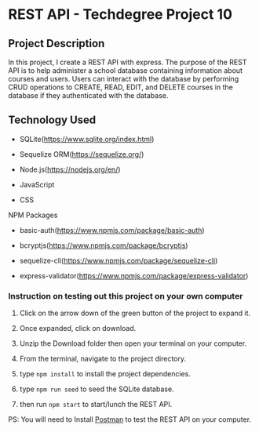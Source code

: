 # REST API - Techdegree Project 10

## Project Description

In this project, I create a REST API with express. The purpose of the REST API is to help administer a school database containing information about courses and users. Users can interact with the database by performing CRUD operations to CREATE, READ, EDIT, and DELETE courses in the database if they authenticated with the database.

## Technology Used

- SQLite(https://www.sqlite.org/index.html)

- Sequelize ORM(https://sequelize.org/)

- Node.js(https://nodejs.org/en/)

- JavaScript

- CSS

NPM Packages

- basic-auth(https://www.npmjs.com/package/basic-auth)

- bcryptjs(https://www.npmjs.com/package/bcryptjs)

- sequelize-cli(https://www.npmjs.com/package/sequelize-cli)

- express-validator(https://www.npmjs.com/package/express-validator)

### Instruction on testing out this project on your own computer

1. Click on the arrow down of the green button of the project to expand it.

2. Once expanded, click on download.

3. Unzip the Download folder then open your terminal on your computer.

4. From the terminal, navigate to the project directory.

5. type `npm install` to install the project dependencies.

6. type `npm run seed` to seed the SQLite database.

7. then run `npm start` to start/lunch the REST API.

PS: You will need to Install [Postman](https://www.postman.com/downloads/) to test the REST API on your computer.

